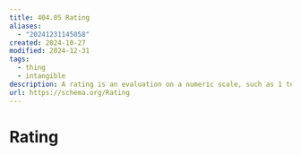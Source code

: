 ```yaml
---
title: 404.05 Rating
aliases:
  - "20241231145058"
created: 2024-10-27
modified: 2024-12-31
tags:
  - thing
  - intangible
description: A rating is an evaluation on a numeric scale, such as 1 to 5 stars.
url: https://schema.org/Rating
---
```

# Rating
